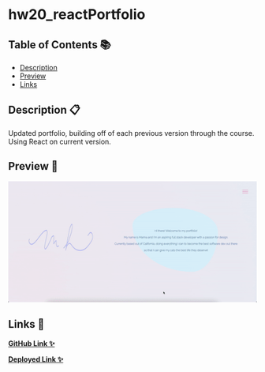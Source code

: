 # hw20_reactPortfolio

## Table of Contents 📚

- [Description](#description)
- [Preview](#preview)
- [Links](#links)

## Description 📋

Updated portfolio, building off of each previous version through the course. Using React on current version. 

## Preview 📸

![Visual](./src/assets/images/porti.gif)

## Links 💾

**[GitHub Link ✨](https://github.com/mxhuisken/hw20_reactPortfolio)**

**[Deployed Link ✨](https://mxhuisken.github.io/hw20_reactPortfolio/)**

